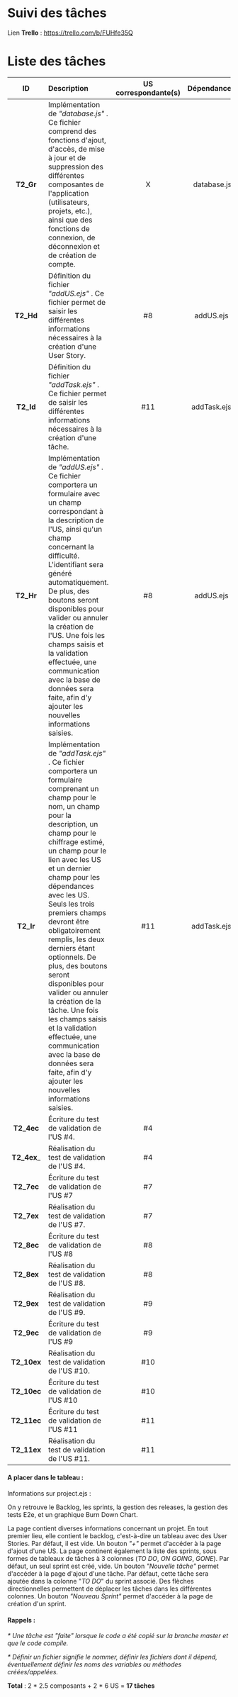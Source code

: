 # Suivi des tâches

Lien __Trello__ : https://trello.com/b/FUHfe35Q

# Liste des tâches

| ID | Description | US correspondante(s) | Dépendances |  Avancement | chiffrage (j/h) |
|:--:|:------------|:--------------------:|:----------:|:-------------:|:---------------:|
| __T2_Gr__ | Implémentation de _"database.js"_ . Ce fichier comprend des fonctions d'ajout, d'accès, de mise à jour et de suppression des différentes composantes de l'application (utilisateurs, projets, etc.), ainsi que des fonctions de connexion, de déconnexion et de création de compte. | X | database.js | ON GOING | 1.5 |
| __T2_Hd__ | Définition du fichier _"addUS.ejs"_ . Ce fichier permet de saisir les différentes informations nécessaires à la création d'une User Story. | #8 | addUS.ejs | TO DO | 0.5 |
| __T2_Id__ | Définition du fichier _"addTask.ejs"_ . Ce fichier permet de saisir les différentes informations nécessaires à la création d'une tâche. | #11 | addTask.ejs | TO DO | 0.5 |
| __T2_Hr__ | Implémentation de _"addUS.ejs"_ . Ce fichier comportera un formulaire avec un champ correspondant à la description de l'US, ainsi qu'un champ concernant la difficulté. L'identifiant sera généré automatiquement. De plus, des boutons seront disponibles pour valider ou annuler la création de l'US. Une fois les champs saisis et la validation effectuée, une communication avec la base de données sera faite, afin d'y ajouter les nouvelles informations saisies. | #8 | addUS.ejs | TO DO | 0.5 |
| __T2_Ir__ | Implémentation de _"addTask.ejs"_ . Ce fichier comportera un formulaire comprenant un champ pour le nom, un champ pour la description, un champ pour le chiffrage estimé, un champ pour le lien avec les US et un dernier champ pour les dépendances avec les US. Seuls les trois premiers champs devront être obligatoirement remplis, les deux derniers étant optionnels. De plus, des boutons seront disponibles pour valider ou annuler la création de la tâche. Une fois les champs saisis et la validation effectuée, une communication avec la base de données sera faite, afin d'y ajouter les nouvelles informations saisies. | #11 | addTask.ejs | TO DO | 0.5 |
| __T2_4ec__ | Écriture du test de validation de l'US #4. | #4 |  | TO DO | 0.5 |
| __T2_4ex___ | Réalisation du test de validation de l'US #4. | #4 |  | TO DO | 0.5 |
| __T2_7ec__ | Écriture du test de validation de l'US #7 | #7 |  | TO DO | 0.5 |
| __T2_7ex__ | Réalisation du test de validation de l'US #7. | #7 |  | TO DO | 0.5 |
| __T2_8ec__ | Écriture du test de validation de l'US #8 | #8 |  | TO DO | 0.5 |
| __T2_8ex__ | Réalisation du test de validation de l'US #8. | #8 |  | TO DO | 0.5 |
| __T2_9ex__ | Réalisation du test de validation de l'US #9. | #9 |  | TO DO | 0.5 |
| __T2_9ec__ | Écriture du test de validation de l'US #9 | #9 |  | TO DO | 0.5 |
| __T2_10ex__ | Réalisation du test de validation de l'US #10. | #10 |  | TO DO | 0.5 |
| __T2_10ec__ | Écriture du test de validation de l'US #10 | #10 |  | TO DO | 0.5 |
| __T2_11ec__ | Écriture du test de validation de l'US #11 | #11 |  | TO DO | 0.5 |
| __T2_11ex__ | Réalisation du test de validation de l'US #11. | #11 |  | TO DO | 0.5 |

#### A placer dans le tableau :

Informations sur project.ejs :

On y retrouve le Backlog, les sprints, la gestion des releases, la gestion des tests E2e, et un graphique Burn Down Chart.

La page contient diverses informations concernant un projet. En tout premier lieu, elle contient le backlog, c'est-à-dire un tableau avec des User Stories. Par défaut, il est vide. Un bouton _"+"_ permet d'accéder à la page d'ajout d'une US. La page continent également la liste des sprints, sous formes de tableaux de tâches à 3 colonnes (_TO DO_, _ON GOING_, _GONE_). Par défaut, un seul sprint est créé, vide. Un bouton _"Nouvelle tâche"_ permet d'accéder à la page d'ajout d'une tâche. Par défaut, cette tâche sera ajoutée dans la colonne "_TO DO_" du sprint associé. Des flèches directionnelles permettent de déplacer les tâches dans les différentes colonnes. Un bouton _"Nouveau Sprint"_ permet d'accéder à la page de création d'un sprint.

  #### Rappels :

  _* Une tâche est "faite" lorsque le code a été copié sur la branche master et que le code compile._

  _* Définir un fichier signifie le nommer, définir les fichiers dont il dépend, éventuellement définir les noms des variables ou méthodes créées/appelées._

__Total__ : 2 \* 2.5 composants + 2 \* 6 US = __17 tâches__